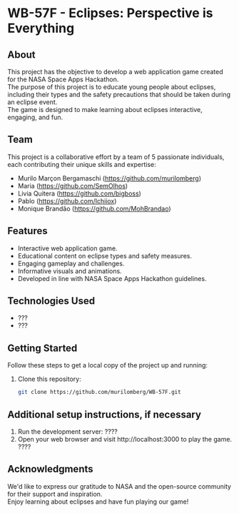 # WB-57F - Eclipses: Perspective is Everything

## About

This project has the objective to develop a web application game created for the NASA Space Apps Hackathon.  
The purpose of this project is to educate young people about eclipses, including their types and the safety precautions that should be taken during an eclipse event.  
The game is designed to make learning about eclipses interactive, engaging, and fun.

## Team

This project is a collaborative effort by a team of 5 passionate individuals, each contributing their unique skills and expertise:

- Murilo Marçon Bergamaschi (https://github.com/murilomberg)
- Maria (https://github.com/SemOlhos)
- Livia Quitera (https://github.com/bigboss)
- Pablo (https://github.com/Ichiiox)
- Monique Brandão (https://github.com/MohBrandao)

## Features

- Interactive web application game.
- Educational content on eclipse types and safety measures.
- Engaging gameplay and challenges.
- Informative visuals and animations.
- Developed in line with NASA Space Apps Hackathon guidelines.

## Technologies Used

- ???
- ???

## Getting Started

Follow these steps to get a local copy of the project up and running:

1. Clone this repository:

   ```bash
   git clone https://github.com/murilomberg/WB-57F.git

## Additional setup instructions, if necessary

1. Run the development server: ????
2. Open your web browser and visit http://localhost:3000 to play the game. ????

## Acknowledgments

We'd like to express our gratitude to NASA and the open-source community for their support and inspiration.  
Enjoy learning about eclipses and have fun playing our game!
